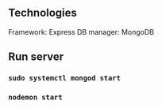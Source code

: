## Technologies

Framework: Express
DB manager: MongoDB


## Run server

### `sudo systemctl mongod start`
### `nodemon start`
